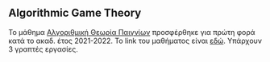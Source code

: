 ##  Algorithmic Game Theory

Το μάθημα [Αλγοριθμική Θεωρία Παιγνίων](https://dsml.ece.ntua.gr/studies/courses/algorithmike-theoria-paignion) προσφέρθηκε για πρώτη φορά κατά το ακαδ. έτος 2021-2022. 
Το link του μαθήματος είναι [εδώ](https://helios.ntua.gr/course/view.php?id=3643). Υπάρχουν 3 γραπτές εργασίες.
